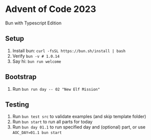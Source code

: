 # Advent of Code 2023
Bun with Typescript Edition

## Setup
1. Install bun: `curl -fsSL https://bun.sh/install | bash`
2. Verify `bun -v # 1.0.14`
3. Say hi: `bun run welcome`

## Bootstrap
1. Run `bun run day -- 02 "New Elf Mission"`

## Testing
1. Run `bun test src` to validate examples (and skip template folder)
2. Run `bun start` to run all parts for today
3. Run `bun day 01.1` to run specified day and (optional) part, or use `AOC_DAY=01.1 bun start`
